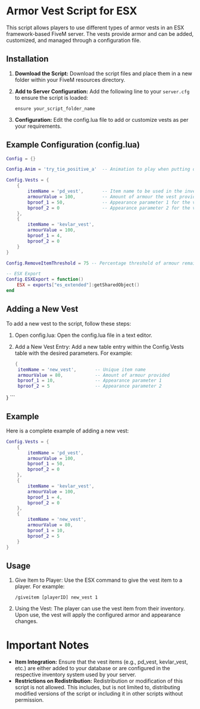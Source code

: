# Armor Vest Script for ESX

This script allows players to use different types of armor vests in an ESX framework-based FiveM server. The vests provide armor and can be added, customized, and managed through a configuration file.

## Installation

1. **Download the Script:**
   Download the script files and place them in a new folder within your FiveM resources directory.

2. **Add to Server Configuration:**
   Add the following line to your `server.cfg` to ensure the script is loaded:
   ```plaintext
   ensure your_script_folder_name
   ```

2. **Configuration:**
   Edit the config.lua file to add or customize vests as per your requirements.

## Example Configuration (config.lua)

```lua
Config = {}

Config.Anim = 'try_tie_positive_a'  -- Animation to play when putting on the vest

Config.Vests = {
    {
        itemName = 'pd_vest',       -- Item name to be used in the inventory
        armourValue = 100,          -- Amount of armour the vest provides
        bproof_1 = 50,              -- Appearance parameter 1 for the vest
        bproof_2 = 0                -- Appearance parameter 2 for the vest
    },
    {
        itemName = 'kevlar_vest',
        armourValue = 100,
        bproof_1 = 4,
        bproof_2 = 0
    }
}

Config.RemoveItemThreshold = 75 -- Percentage threshold of armour remaining to remove the item from inventory

-- ESX Export
Config.ESXExport = function()
    ESX = exports["es_extended"]:getSharedObject()
end
```

## Adding a New Vest
To add a new vest to the script, follow these steps:

1. Open config.lua:
   Open the config.lua file in a text editor.

2. Add a New Vest Entry:
   Add a new table entry within the Config.Vests table with the desired parameters. For example:
   ```lua
   {
    itemName = 'new_vest',       -- Unique item name
    armourValue = 80,            -- Amount of armour provided
    bproof_1 = 10,               -- Appearance parameter 1
    bproof_2 = 5                 -- Appearance parameter 2
}
    ```

## Example
Here is a complete example of adding a new vest:

```lua
Config.Vests = {
    {
        itemName = 'pd_vest',
        armourValue = 100,
        bproof_1 = 50,
        bproof_2 = 0
    },
    {
        itemName = 'kevlar_vest',
        armourValue = 100,
        bproof_1 = 4,
        bproof_2 = 0
    },
    {
        itemName = 'new_vest',
        armourValue = 80,
        bproof_1 = 10,
        bproof_2 = 5
    }
}
```

## Usage
1. Give Item to Player:
   Use the ESX command to give the vest item to a player. For example:
   ```plaintext
   /giveitem [playerID] new_vest 1
   ```
2. Using the Vest:
  The player can use the vest item from their inventory. Upon use, the vest will apply the configured armor and appearance changes.

# Important Notes
- **Item Integration:** Ensure that the vest items (e.g., pd_vest, kevlar_vest, etc.) are either added to your database or are configured in the respective inventory system used by your server.
- **Restrictions on Redistribution:** Redistribution or modification of this script is not allowed. This includes, but is not limited to, distributing modified versions of the script or including it in other scripts without permission.
